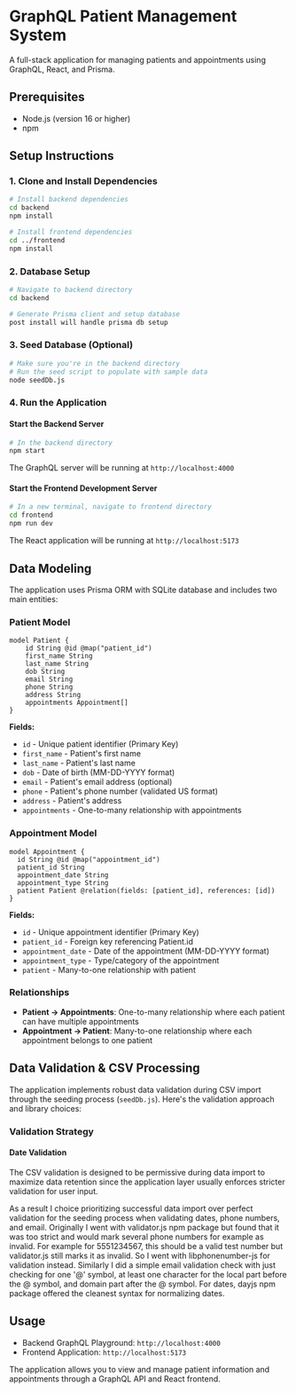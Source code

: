 # GraphQL Patient Management System

A full-stack application for managing patients and appointments using GraphQL, React, and Prisma.

## Prerequisites

- Node.js (version 16 or higher)
- npm

## Setup Instructions

### 1. Clone and Install Dependencies

```bash
# Install backend dependencies
cd backend
npm install

# Install frontend dependencies
cd ../frontend
npm install
```

### 2. Database Setup

```bash
# Navigate to backend directory
cd backend

# Generate Prisma client and setup database
post install will handle prisma db setup
```

### 3. Seed Database (Optional)

```bash
# Make sure you're in the backend directory
# Run the seed script to populate with sample data
node seedDb.js
```

### 4. Run the Application

#### Start the Backend Server

```bash
# In the backend directory
npm start
```

The GraphQL server will be running at `http://localhost:4000`

#### Start the Frontend Development Server

```bash
# In a new terminal, navigate to frontend directory
cd frontend
npm run dev
```

The React application will be running at `http://localhost:5173`

## Data Modeling

The application uses Prisma ORM with SQLite database and includes two main entities:

### Patient Model

```prisma
model Patient {
    id String @id @map("patient_id")
    first_name String
    last_name String
    dob String
    email String
    phone String
    address String
    appointments Appointment[]
}
```

**Fields:**
- `id` - Unique patient identifier (Primary Key)
- `first_name` - Patient's first name
- `last_name` - Patient's last name  
- `dob` - Date of birth (MM-DD-YYYY format)
- `email` - Patient's email address (optional)
- `phone` - Patient's phone number (validated US format)
- `address` - Patient's address
- `appointments` - One-to-many relationship with appointments

### Appointment Model

```prisma
model Appointment {
  id String @id @map("appointment_id")
  patient_id String
  appointment_date String
  appointment_type String
  patient Patient @relation(fields: [patient_id], references: [id])
}
```

**Fields:**
- `id` - Unique appointment identifier (Primary Key)
- `patient_id` - Foreign key referencing Patient.id
- `appointment_date` - Date of the appointment (MM-DD-YYYY format)
- `appointment_type` - Type/category of the appointment
- `patient` - Many-to-one relationship with patient

### Relationships

- **Patient → Appointments**: One-to-many relationship where each patient can have multiple appointments
- **Appointment → Patient**: Many-to-one relationship where each appointment belongs to one patient

## Data Validation & CSV Processing

The application implements robust data validation during CSV import through the seeding process (`seedDb.js`). Here's the validation approach and library choices:

### Validation Strategy

#### Date Validation

The CSV validation is designed to be permissive during data import to maximize data retention since the application layer usually enforces stricter validation for user input.

As a result I choice prioritizing successful data import over perfect validation for the seeding process when validating dates, phone numbers, and email. Originally I went with validator.js npm package but found that it was too strict and would mark several phone numbers for example as invalid. For example for 5551234567, this should be a valid test number but validator.js still marks it as invalid. So I went with libphonenumber-js for validation instead. Similarly I did a simple email validation check with just checking for one '@' symbol, at least one character for the local part before the @ symbol, and domain part after the @ symbol. For dates, dayjs npm package offered the cleanest syntax for normalizing dates. 

## Usage

- Backend GraphQL Playground: `http://localhost:4000`
- Frontend Application: `http://localhost:5173`

The application allows you to view and manage patient information and appointments through a GraphQL API and React frontend.

